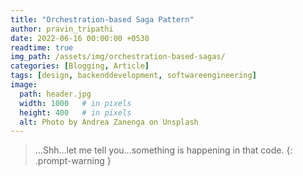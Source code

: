 ```yaml
---
title: "Orchestration-based Saga Pattern"
author: pravin_tripathi
date: 2022-06-16 00:00:00 +0530
readtime: true
img_path: /assets/img/orchestration-based-sagas/
categories: [Blogging, Article]
tags: [design, backenddevelopment, softwareengineering]
image:
  path: header.jpg
  width: 1000   # in pixels
  height: 400   # in pixels
  alt: Photo by Andrea Zanenga on Unsplash
---
```


> ...Shh...let me tell you...something is happening in that code.
{: .prompt-warning }

